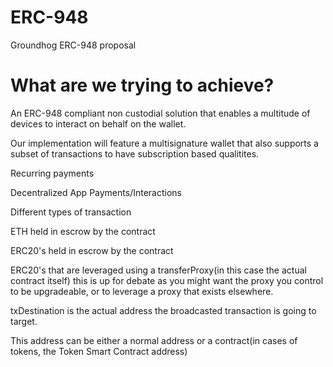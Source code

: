 # ERC-948
Groundhog ERC-948 proposal

# What are we trying to achieve? 

An ERC-948 compliant non custodial solution that enables a multitude of devices to interact on behalf on the wallet.

Our implementation will feature a multisignature wallet that also supports a subset of transactions to have subscription based qualitites. 

Recurring payments

Decentralized App Payments/Interactions

Different types of transaction


ETH held in escrow by the contract


ERC20's held in escrow by the contract


ERC20's that are leveraged using a transferProxy(in this case the actual contract itself) this is up for 
debate as you might want the proxy you control to be upgradeable, or to leverage a proxy that exists elsewhere. 

txDestination is the actual address the broadcasted transaction is going to target. 

This address can be either a normal address or a contract(in cases of tokens, the Token Smart Contract address)

